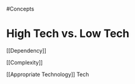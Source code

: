 #Concepts 
# High Tech vs. Low Tech



[[Dependency]]

[[Complexity]]

[[Appropriate Technology]] Tech 
